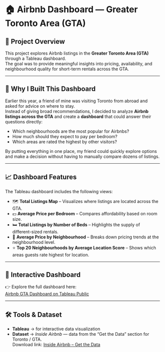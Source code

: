 # 🏠 Airbnb Dashboard — Greater Toronto Area (GTA)

## 📌 Project Overview
This project explores Airbnb listings in the **Greater Toronto Area (GTA)** through a Tableau dashboard.  
The goal was to provide meaningful insights into pricing, availability, and neighbourhood quality for short-term rentals across the GTA.

---

## 🎯 Why I Built This Dashboard
Earlier this year, a friend of mine was visiting Toronto from abroad and asked for advice on where to stay.  
Instead of giving broad recommendations, I decided to analyze **Airbnb listings across the GTA** and create a **dashboard** that could answer their questions directly:

- Which neighbourhoods are the most popular for Airbnbs?  
- How much should they expect to pay per bedroom?  
- Which areas are rated the highest by other visitors?  

By putting everything in one place, my friend could quickly explore options and make a decision without having to manually compare dozens of listings.  

---

## 📈 Dashboard Features
The Tableau dashboard includes the following views:

- 🗺 **Total Listings Map** – Visualizes where listings are located across the GTA.  
- 💵 **Average Price per Bedroom** – Compares affordability based on room size.  
- 🛏 **Total Listings by Number of Beds** – Highlights the supply of different-sized rentals.  
- 📍 **Average Price by Neighbourhood** – Breaks down pricing trends at the neighbourhood level.  
- ⭐ **Top 20 Neighbourhoods by Average Location Score** – Shows which areas guests rate highest for location.  

---

## 🔗 Interactive Dashboard
👉 Explore the full dashboard here:  
[Airbnb GTA Dashboard on Tableau Public](https://public.tableau.com/app/profile/isuru.abeysuriya/viz/AirBnBDashboard_17575248832120/Dashboard1)

---

## 🛠️ Tools & Dataset
- **Tableau** → for interactive data visualization  
- **Dataset** → *Inside Airbnb* — data from the “Get the Data” section for Toronto / GTA.  
  Download link: [Inside Airbnb – Get the Data](https://insideairbnb.com/get-the-data/) 
